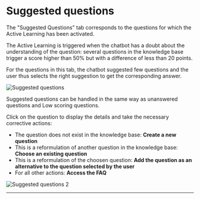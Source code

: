 # Suggested questions

The "Suggested Questions" tab corresponds to the questions for which the Active
Learning has been activated.

The Active Learning is triggered when the chatbot has a doubt about the
understanding of the question: several questions in the knowledge base trigger a
score higher than 50% but with a difference of less than 20 points.

For the questions in this tab, the chatbot suggested few questions and the user
thus selects the right suggestion to get the corresponding answer.

<div class="image_center">
  <img :src="$withBase('/assets/img/virtual-agent-studio/inbox/suggested1.png')" alt="Suggested questions">
</div>



Suggested questions can be handled in the same way as unanswered questions and Low scoring questions.

Click on the question to display the details and take the necessary corrective
actions:

-   The question does not exist in the knowledge base: **Create a new question**
-   This is a reformulation of another question in the knowledge base: **Choose an existing question**
-   This is a reformulation of the choosen question: **Add the question as an alternative to the question selected by the user**
-   For all other actions: **Access the FAQ**

<div class="image_center">
  <img :src="$withBase('/assets/img/virtual-agent-studio/inbox/suggested2.png')" alt="Suggested questions 2">
</div>



---

<Hubspot />
